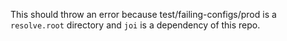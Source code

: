 This should throw an error because test/failing-configs/prod is a `resolve.root` directory and `joi` is a dependency of this repo.
